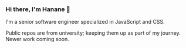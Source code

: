 ### Hi there, I'm Hanane 👋

I'm a senior software engineer specialized in JavaScript and CSS. 

Public repos are from university; keeping them up as part of my journey. Newer work coming soon.

<!--
**hananezlitni/hananezlitni** is a ✨ _special_ ✨ repository because its `README.md` (this file) appears on your GitHub profile.

Here are some ideas to get you started:

- 🔭 I’m currently working on ...
- 🌱 I’m currently learning ...
- 👯 I’m looking to collaborate on ...
- 🤔 I’m looking for help with ...
- 💬 Ask me about ...
- 📫 How to reach me: ...
- 😄 Pronouns: ...
- ⚡ Fun fact: ...
-->
